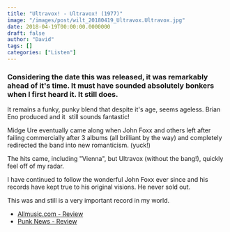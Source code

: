 ```yaml
---
title: "Ultravox! - Ultravox! (1977)"
image: "/images/post/wilt_20180419_Ultravox.Ultravox.jpg"
date: 2018-04-19T00:00:00.0000000
draft: false
author: "David"
tags: []
categories: ["Listen"]
---
```

### Considering the date this was released, it was remarkably ahead of it's time. It must have sounded absolutely bonkers when I first heard it. It still does.  
  
It remains a funky, punky blend that despite it's age, seems ageless. Brian Eno produced and it  still sounds fantastic!  
  
Midge Ure eventually came along when John Foxx and others left after failing commercially after 3 albums (all brilliant by the way) and completely redirected the band into new romanticism. (yuck!)  
  
The hits came, including "Vienna", but Ultravox (without the bang!), quickly feel off of my radar.  
  
I have continued to follow the wonderful John Foxx ever since and his records have kept true to his original visions. He never sold out.

 This was and still is a very important record in my world. 

-  [Allmusic.com - Review](https://www.allmusic.com/album/ultravox%21-mw0000383872)
-  [Punk News - Review](https://www.punknews.org/review/15379/ultravox-ultravox)